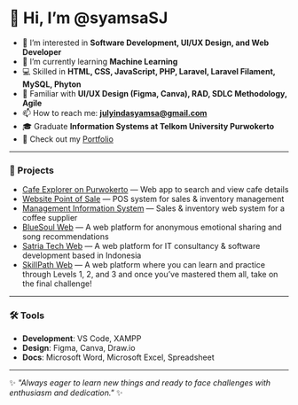 # 👋 Hi, I’m @syamsaSJ

- 👀 I’m interested in **Software Development, UI/UX Design, and Web Developer**  
- 🌱 I’m currently learning **Machine Learning**  
- 💻 Skilled in **HTML, CSS, JavaScript, PHP, Laravel, Laravel Filament, MySQL, Phyton**  
- 🎨 Familiar with **UI/UX Design (Figma, Canva), RAD, SDLC Methodology, Agile**  
- 📫 How to reach me: **julyindasyamsa@gmail.com**  
- 🎓 Graduate **Information Systems at Telkom University Purwokerto**  
- 📄 Check out my [Portfolio](https://syamsasj.github.io/portfolio/)  

---

### 🚀 Projects
- [Cafe Explorer on Purwokerto](https://cafeexploreronpwt.netlify.app/) — Web app to search and view cafe details  
- [Website Point of Sale](https://nakopipos.jualkopipurwokerto.com/) — POS system for sales & inventory management  
- [Management Information System](https://butikkopi.my.id/) — Sales & inventory web system for a coffee supplier
- [BlueSoul Web](https://bluesoul.wuaze.com/) — A web platform for anonymous emotional sharing and song recommendations
- [Satria Tech Web](https://satriatech.com/) — A web platform for IT consultancy & software development based in Indonesia
- [SkillPath Web](https://skillpath.wuaze.com/) — A web platform where you can learn and practice through Levels 1, 2, and 3 and once you’ve mastered them all, take on the final challenge!

---

### 🛠️ Tools
- **Development**: VS Code, XAMPP  
- **Design**: Figma, Canva, Draw.io  
- **Docs**: Microsoft Word,  Microsoft Excel, Spreadsheet

---

✨ *"Always eager to learn new things and ready to face challenges with enthusiasm and dedication."* ✨
